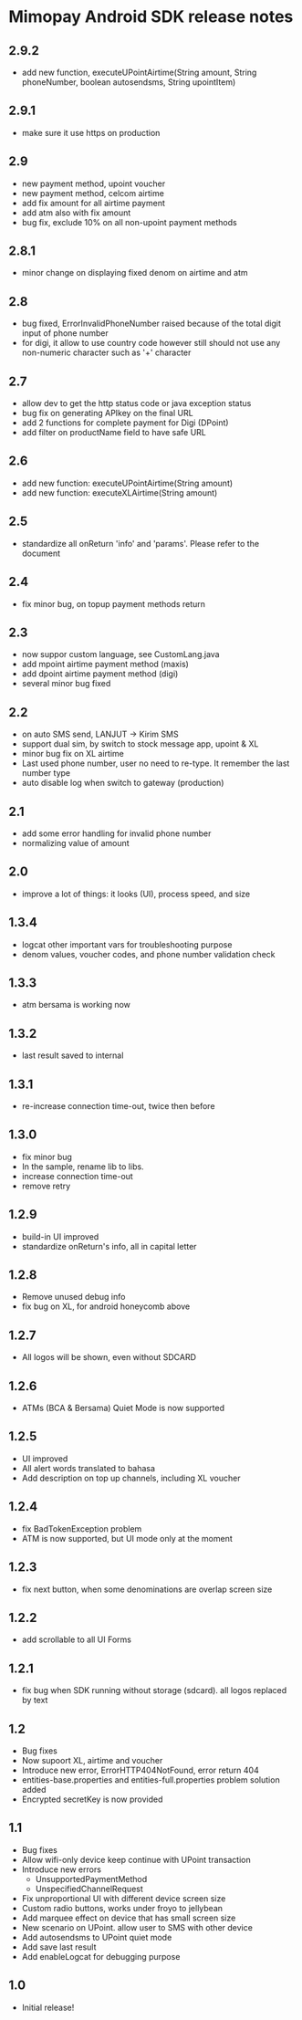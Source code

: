 Mimopay Android SDK release notes
================================

2.9.2
------
* add new function, executeUPointAirtime(String amount, String phoneNumber, boolean autosendsms, String upointItem)

2.9.1
------
* make sure it use https on production

2.9
------
* new payment method, upoint voucher
* new payment method, celcom airtime
* add fix amount for all airtime payment
* add atm also with fix amount
* bug fix, exclude 10% on all non-upoint payment methods

2.8.1
------
* minor change on displaying fixed denom on airtime and atm

2.8
------
* bug fixed, ErrorInvalidPhoneNumber raised because of the total digit input of phone number
* for digi, it allow to use country code however still should not use any non-numeric character such as '+' character

2.7
------
* allow dev to get the http status code or java exception status
* bug fix on generating APIkey on the final URL
* add 2 functions for complete payment for Digi (DPoint)
* add filter on productName field to have safe URL

2.6
------
* add new function: executeUPointAirtime(String amount)
* add new function: executeXLAirtime(String amount)

2.5
------
* standardize all onReturn 'info' and 'params'. Please refer to the document

2.4
------
* fix minor bug, on topup payment methods return

2.3
------
* now suppor custom language, see CustomLang.java
* add mpoint airtime payment method (maxis)
* add dpoint airtime payment method (digi)
* several minor bug fixed

2.2
------
* on auto SMS send, LANJUT -> Kirim SMS
* support dual sim, by switch to stock message app, upoint & XL
* minor bug fix on XL airtime
* Last used phone number, user no need to re-type. It remember the last number type
* auto disable log when switch to gateway (production)

2.1
------
* add some error handling for invalid phone number
* normalizing value of amount

2.0
------
* improve a lot of things: it looks (UI), process speed, and size

1.3.4
------
* logcat other important vars for troubleshooting purpose
* denom values, voucher codes, and phone number validation check

1.3.3
------
* atm bersama is working now

1.3.2
------
* last result saved to internal

1.3.1
------
* re-increase connection time-out, twice then before

1.3.0
------
* fix minor bug
* In the sample, rename lib to libs.
* increase connection time-out
* remove retry

1.2.9
------
* build-in UI improved
* standardize onReturn's info, all in capital letter

1.2.8
------
* Remove unused debug info
* fix bug on XL, for android honeycomb above

1.2.7
------
* All logos will be shown, even without SDCARD

1.2.6
------
* ATMs (BCA & Bersama) Quiet Mode is now supported

1.2.5
------
* UI improved
* All alert words translated to bahasa
* Add description on top up channels, including XL voucher

1.2.4
------
* fix BadTokenException problem
* ATM is now supported, but UI mode only at the moment

1.2.3
------
* fix next button, when some denominations are overlap screen size

1.2.2
------
* add scrollable to all UI Forms

1.2.1
------
* fix bug when SDK running without storage (sdcard). all logos replaced by text

1.2
-----
* Bug fixes
* Now supoort XL, airtime and voucher
* Introduce new error, ErrorHTTP404NotFound, error return 404
* entities-base.properties and entities-full.properties problem solution added
* Encrypted secretKey is now provided

1.1
-----
* Bug fixes
* Allow wifi-only device keep continue with UPoint transaction
* Introduce new errors
	- UnsupportedPaymentMethod
	- UnspecifiedChannelRequest
* Fix unproportional UI with different device screen size
* Custom radio buttons, works under froyo to jellybean
* Add marquee effect on device that has small screen size
* New scenario on UPoint. allow user to SMS with other device
* Add autosendsms to UPoint quiet mode
* Add save last result
* Add enableLogcat for debugging purpose

1.0
-----
* Initial release!

